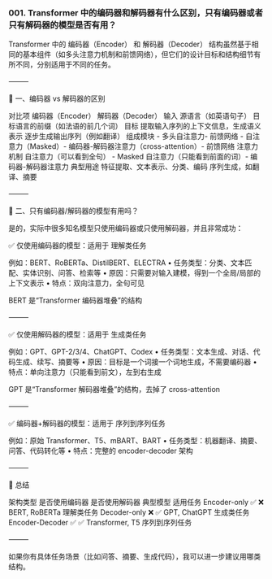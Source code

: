 ### 001. Transformer 中的编码器和解码器有什么区别，只有编码器或者只有解码器的模型是否有用？

 Transformer 中的 编码器（Encoder） 和 解码器（Decoder） 结构虽然基于相同的基本组件（如多头注意力机制和前馈网络），但它们的设计目标和结构细节有所不同，分别适用于不同的任务。

⸻

🔹 一、编码器 vs 解码器的区别

对比项	编码器（Encoder）	解码器（Decoder）
输入	源语言（如英语句子）	目标语言的前缀（如法语的前几个词）
目标	提取输入序列的上下文信息，生成语义表示	逐步生成输出序列（例如翻译）
组成模块	- 多头自注意力- 前馈网络	- 自注意力（Masked）- 编码器-解码器注意力（cross-attention）- 前馈网络
注意力机制	自注意力（可以看到全句）	- Masked 自注意力（只能看到前面的词）- 编码器-解码器注意力
典型用途	特征提取、文本表示、分类、编码	序列生成，如翻译、摘要


⸻

🔹 二、只有编码器/解码器的模型有用吗？

是的，实际中很多知名模型只使用编码器或只使用解码器，并且非常成功：

✅ 仅使用编码器的模型：适用于 理解类任务

例如：BERT、RoBERTa、DistilBERT、ELECTRA
	•	任务类型：分类、文本匹配、实体识别、问答、检索等
	•	原因：只需要对输入建模，得到一个全局/局部的上下文表示
	•	特点：双向注意力，全句可见

BERT 是“Transformer 编码器堆叠”的结构

⸻

✅ 仅使用解码器的模型：适用于 生成类任务

例如：GPT、GPT-2/3/4、ChatGPT、Codex
	•	任务类型：文本生成、对话、代码生成、续写、摘要等
	•	原因：目标是一个词接一个词地生成，不需要编码器
	•	特点：单向注意力（只能看到前文），左到右生成

GPT 是“Transformer 解码器堆叠”的结构，去掉了 cross-attention

⸻

✅ 编码器+解码器的模型：适用于 序列到序列任务

例如：原始 Transformer、T5、mBART、BART
	•	任务类型：机器翻译、摘要、问答、代码转化等
	•	特点：完整的 encoder-decoder 架构

⸻

🔹 总结

架构类型	是否使用编码器	是否使用解码器	典型模型	适用任务
Encoder-only	✅	❌	BERT, RoBERTa	理解类任务
Decoder-only	❌	✅	GPT, ChatGPT	生成类任务
Encoder-Decoder	✅	✅	Transformer, T5	序列到序列任务


⸻

如果你有具体任务场景（比如问答、摘要、生成代码），我可以进一步建议用哪类结构。